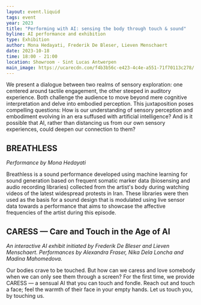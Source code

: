 ```yaml
---
layout: event.liquid
tags: event
year: 2023
title: "Performing with AI: sensing the body through touch & sound"
byline: AI performance and exhibition
type: Exhibition
author: Mona Hedayati, Frederik De Bleser, Lieven Menschaert
date: 2023-10-18
time: 18:00 - 21:00
location: Showroom - Sint Lucas Antwerpen
main_image: https://ucarecdn.com/f4b3b56c-e423-4c4e-a551-71f70113c278/
---
```

We present a dialogue between two realms of sensory exploration: one centered around tactile engagement, the other steeped in auditory experience. Both challenge the audience to move beyond mere cognitive interpretation and delve into embodied perception. This juxtaposition poses compelling questions: How is our understanding of sensory perception and embodiment evolving in an era suffused with artificial intelligence? And is it possible that AI, rather than distancing us from our own sensory experiences, could deepen our connection to them?

## BREATHLESS

*Performance by Mona Hedayati*

Breathless is a sound performance developed using machine learning for sound generation based on frequent somatic marker data (biosensing and audio recording libraries) collected from the artist's body during watching videos of the latest widespread protests in Iran. These libraries were then used as the basis for a sound design that is modulated using live sensor data towards a performance that aims to showcase the affective frequencies of the artist during this episode.

## CARESS — Care and Touch in the Age of AI

*An interactive AI exhibit initiated by Frederik De Bleser and Lieven Menschaert. Performances by Alexandra Fraser, Nika Dela Loncha and Madina Mahomedova.*

Our bodies crave to be touched. But how can we caress and love somebody when we can only see them through a screen? For the first time, we provide CARESS — a sensual AI that you can touch and fondle. Reach out and touch a face; feel the warmth of their face in your empty hands. Let us touch you, by touching us.

